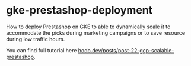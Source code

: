 # gke-prestashop-deployment

How to deploy Prestashop on GKE to able to dynamically scale it to accommodate the picks during marketing campaigns or to save resource during low traffic hours. 

You can find full tutorial here [hodo.dev/posts/post-22-gcp-scalable-prestashop](https://hodo.dev/posts/post-22-gcp-scalable-prestashop/).

